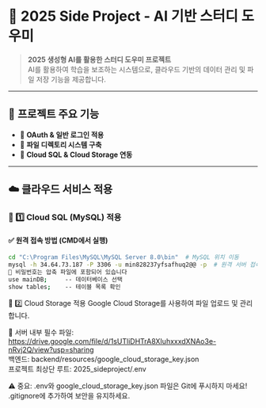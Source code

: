 # 📌 2025 Side Project - AI 기반 스터디 도우미

> **2025 생성형 AI를 활용한 스터디 도우미 프로젝트**  
> AI를 활용하여 학습을 보조하는 시스템으로, 클라우드 기반의 데이터 관리 및 파일 저장 기능을 제공합니다.

---

## 🚀 프로젝트 주요 기능

- 🔹 **OAuth & 일반 로그인 적용**
- 🔹 **파일 디렉토리 시스템 구축**
- 🔹 **Cloud SQL & Cloud Storage 연동**

---

## ☁️ 클라우드 서비스 적용
### 🔹 1️⃣ Cloud SQL (MySQL) 적용

#### ✅ **원격 접속 방법 (CMD에서 실행)**
```sh
cd "C:\Program Files\MySQL\MySQL Server 8.0\bin"  # MySQL 위치 이동
mysql -h 34.64.73.187 -P 3306 -u min828237yfsafhuq2@@ -p  # 원격 서버 접속
🔐 비밀번호는 압축 파일에 포함되어 있습니다
use mainDB;     -- 데이터베이스 선택
show tables;    -- 테이블 목록 확인
```

🔹 2️⃣ Cloud Storage 적용
Google Cloud Storage를 사용하여 파일 업로드 및 관리합니다.

📂 서버 내부 필수 파일: https://drive.google.com/file/d/1sUTliDHTrA8XIuhxxxdXNAo3e-nRvj2Q/view?usp=sharing  
백엔드: backend/resources/google_cloud_storage_key.json  
프로젝트 최상단 루트: 2025_sideproject/.env  
  
⚠️ 중요:
.env와 google_cloud_storage_key.json 파일은 Git에 푸시하지 마세요!
.gitignore에 추가하여 보안을 유지하세요.



